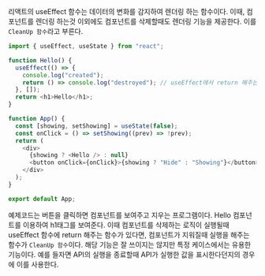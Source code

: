 리액트의 useEffect 함수는 데이터의 변화를 감지하여 렌더링 하는 함수이다. 이때, 컴포넌트를 렌더링 하는것 이외에도 컴포넌트를 삭제할때도 렌더링 기능을 제공한다.
이를 `CleanUp 함수`라고 부른다.

```javascript
import { useEffect, useState } from "react";

function Hello() {
  useEffect(() => {
    console.log("created");
    return () => console.log("destroyed"); // useEffect에서 return 해주는 함수가 CleanUp 함수이다.
  }, []);
  return <h1>Hello</h1>;
}

function App() {
  const [showing, setShowing] = useState(false);
  const onClick = () => setShowing((prev) => !prev);
  return (
    <div>
      {showing ? <Hello /> : null}
      <button onClick={onClick}>{showing ? "Hide" : "Showing"}</button>
    </div>
  );
}

export default App;

```

예제코드는 버튼을 클릭하면 컴포넌트를 보여주고 지우는 프로그램이다. Hello 컴포넌트를 이용하여 h1태그를 보여준다. 이때 컴포넌트를 삭제하는 로직이 실행될때
useEffect 함수에 return 해주는 함수가 있다면, 컴포넌트가 지워질때 실행을 해주는 함수가 `CleanUp 함수`이다.
해당 기능은 잘 쓰이지는 않지만 특정 케이스에서는 유용한 기능이다. 예를 들자면 API의 실행을 종료할때 API가 실행한 값을 표시한다던지의 경우에 이를 사용한다.
